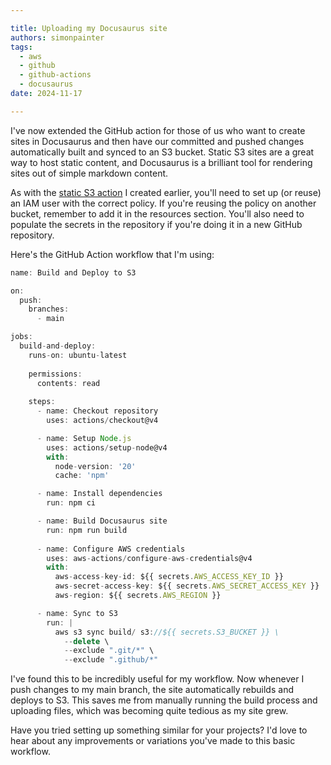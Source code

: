 ```yaml
---

title: Uploading my Docusaurus site
authors: simonpainter
tags:
  - aws
  - github
  - github-actions
  - docusaurus
date: 2024-11-17

---
```


I've now extended the GitHub action for those of us who want to create sites in Docusaurus and then have our committed and pushed changes automatically built and synced to an S3 bucket. Static S3 sites are a great way to host static content, and Docusaurus is a brilliant tool for rendering sites out of simple markdown content. 
<!-- truncate -->
As with the [static S3 action](s3-github-action.md) I created earlier, you'll need to set up (or reuse) an IAM user with the correct policy. If you're reusing the policy on another bucket, remember to add it in the resources section. You'll also need to populate the secrets in the repository if you're doing it in a new GitHub repository.

Here's the GitHub Action workflow that I'm using:

```javascript
name: Build and Deploy to S3

on:
  push:
    branches:
      - main

jobs:
  build-and-deploy:
    runs-on: ubuntu-latest
    
    permissions:
      contents: read
      
    steps:
      - name: Checkout repository
        uses: actions/checkout@v4

      - name: Setup Node.js
        uses: actions/setup-node@v4
        with:
          node-version: '20'
          cache: 'npm'

      - name: Install dependencies
        run: npm ci

      - name: Build Docusaurus site
        run: npm run build
        
      - name: Configure AWS credentials
        uses: aws-actions/configure-aws-credentials@v4
        with:
          aws-access-key-id: ${{ secrets.AWS_ACCESS_KEY_ID }}
          aws-secret-access-key: ${{ secrets.AWS_SECRET_ACCESS_KEY }}
          aws-region: ${{ secrets.AWS_REGION }}

      - name: Sync to S3
        run: |
          aws s3 sync build/ s3://${{ secrets.S3_BUCKET }} \
            --delete \
            --exclude ".git/*" \
            --exclude ".github/*"
```

I've found this to be incredibly useful for my workflow. Now whenever I push changes to my main branch, the site automatically rebuilds and deploys to S3. This saves me from manually running the build process and uploading files, which was becoming quite tedious as my site grew.

Have you tried setting up something similar for your projects? I'd love to hear about any improvements or variations you've made to this basic workflow.